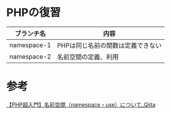 # PHPの復習

|ブランチ名|内容|
|---|---|
|namespace-1|PHPは同じ名前の関数は定義できない|
|namespace-2|名前空間の定義、利用|

# 参考

[【PHP超入門】名前空間（namespace・use）について_Qiita](https://qiita.com/7968/items/1e5c61128fa495358c1f)


